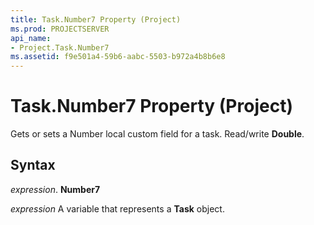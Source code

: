 ```yaml
---
title: Task.Number7 Property (Project)
ms.prod: PROJECTSERVER
api_name:
- Project.Task.Number7
ms.assetid: f9e501a4-59b6-aabc-5503-b972a4b8b6e8
---
```



# Task.Number7 Property (Project)

Gets or sets a Number local custom field for a task. Read/write  **Double**.


## Syntax

 _expression_. **Number7**

 _expression_ A variable that represents a **Task** object.


